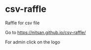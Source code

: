 # csv-raffle
Raffle for csv file

Go to https://nitsan.github.io/csv-raffle/

For admin click on the logo
